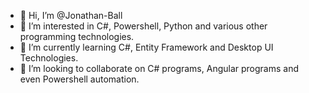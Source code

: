 - 👋 Hi, I’m @Jonathan-Ball
- 👀 I’m interested in C#, Powershell, Python and various other programming technologies.
- 🌱 I’m currently learning C#, Entity Framework and Desktop UI Technologies.
- 💞️ I’m looking to collaborate on C# programs, Angular programs and even Powershell automation.

<!---
Jonathan-Ball/Jonathan-Ball is a ✨ special ✨ repository because its `README.md` (this file) appears on your GitHub profile.
You can click the Preview link to take a look at your changes.
--->
